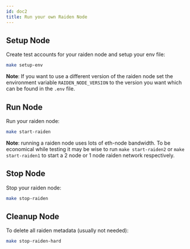 ```yaml
---
id: doc2
title: Run your own Raiden Node
---
```


## Setup Node
Create test accounts for your raiden node and setup your env file:
```bash
make setup-env
```
**Note**: If you want to use a different version of the raiden node set the environment variable `RAIDEN_NODE_VERSION` to the version you want which can be found in the `.env` file.
## Run Node
Run your raiden node:
```bash
make start-raiden
```
**Note**: running a raiden node uses lots of eth-node bandwidth. To be economical while testing it may be wise to run `make start-raiden2` or `make start-raiden1` to start a 2 node or 1 node raiden network respectively.
## Stop Node
Stop your raiden node:
```bash
make stop-raiden
```
## Cleanup Node
To delete all raiden metadata (usually not needed):
```bash
make stop-raiden-hard
```